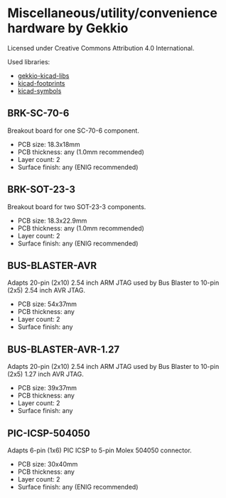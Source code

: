 # Miscellaneous/utility/convenience hardware by Gekkio
Licensed under Creative Commons Attribution 4.0 International.

Used libraries:

* [gekkio-kicad-libs](https://github.com/Gekkio/gekkio-kicad-libs)
* [kicad-footprints](https://github.com/KiCad/kicad-footprints)
* [kicad-symbols](https://github.com/KiCad/kicad-symbols)

## BRK-SC-70-6

Breakout board for one SC-70-6 component.

* PCB size: 18.3x18mm
* PCB thickness: any (1.0mm recommended)
* Layer count: 2
* Surface finish: any (ENIG recommended)

## BRK-SOT-23-3

Breakout board for two SOT-23-3 components.

* PCB size: 18.3x22.9mm
* PCB thickness: any (1.0mm recommended)
* Layer count: 2
* Surface finish: any (ENIG recommended)

## BUS-BLASTER-AVR

Adapts 20-pin (2x10) 2.54 inch ARM JTAG used by Bus Blaster to 10-pin (2x5)
2.54 inch AVR JTAG.

* PCB size: 54x37mm
* PCB thickness: any
* Layer count: 2
* Surface finish: any

## BUS-BLASTER-AVR-1.27

Adapts 20-pin (2x10) 2.54 inch ARM JTAG used by Bus Blaster to 10-pin (2x5)
1.27 inch AVR JTAG.

* PCB size: 39x37mm
* PCB thickness: any
* Layer count: 2
* Surface finish: any

## PIC-ICSP-504050

Adapts 6-pin (1x6) PIC ICSP to 5-pin Molex 504050 connector.

* PCB size: 30x40mm
* PCB thickness: any
* Layer count: 2
* Surface finish: any (ENIG recommended)
